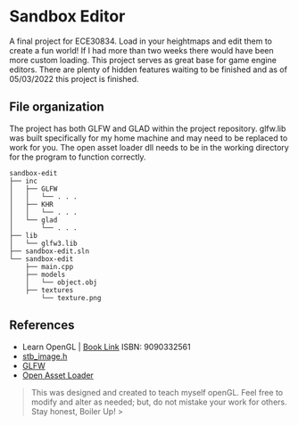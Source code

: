 # Sandbox Editor
A final project for ECE30834. Load in your heightmaps and edit them to create a fun world! If I had more than two weeks there would have been more custom loading. This project serves as great base for game engine editors. There are plenty of hidden features waiting to be finished and as of 05/03/2022 this project is finished.

## File organization
The project has both GLFW and GLAD within the project repository. glfw.lib was built specifically for my home machine and may need to be replaced to work for you. The open asset loader dll needs to be in the working directory for the program to function correctly.
```
sandbox-edit
├── inc
│   ├── GLFW
│   │   └── . . .
│   ├── KHR
│   │   └── . . .
│   └── glad
│       └── . . .
├── lib
│   └── glfw3.lib
├── sandbox-edit.sln
└── sandbox-edit
    ├── main.cpp
    ├── models
    │   └── object.obj
    ├── textures
        └── texture.png 
```

## References
- Learn OpenGL | [Book Link](https://www.amazon.com/gp/product/9090332561/ref=as_li_tl?tag=joeydevries-20&ie=UTF8&linkId=7dc8cb69143266ce47e97e21350bbfff&geniuslink=true) ISBN: 9090332561
- [stb_image.h](https://github.com/nothings/stb)
- [GLFW](https://www.glfw.org/download.html)
- [Open Asset Loader](https://assimp-docs.readthedocs.io/en/v5.1.0/)

> This was designed and created to teach myself openGL. Feel free to modify and alter as needed; but, do not mistake your work for others. Stay honest, Boiler Up! >